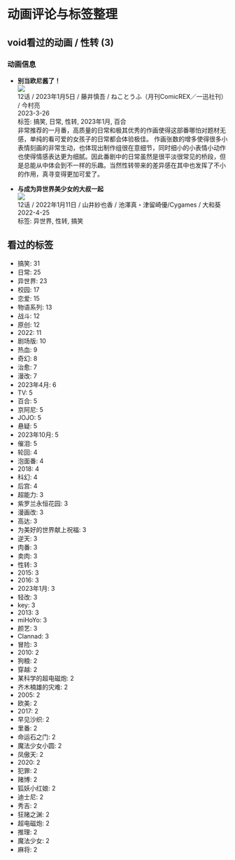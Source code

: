 # 动画评论与标签整理

## void看过的动画 / 性转 (3)

### 动画信息

-   **别当欧尼酱了！**  
    ![](//lain.bgm.tv/pic/cover/c/7e/ca/378862_24TnR.jpg)  
    12话 / 2023年1月5日 / 藤井慎吾 / ねことうふ（月刊ComicREX／一迅社刊） / 今村亮  
    2023-3-26  
    标签: 搞笑, 日常, 性转, 2023年1月, 百合  
    非常推荐的一月番，高质量的日常和极其优秀的作画使得这部番哪怕对题材无感，单纯的看可爱的女孩子的日常都会体验极佳。 作画张数的增多使得很多小表情刻画的非常生动，也体现出制作组很在意细节，同时细小的小表情小动作也使得情感表达更为细腻。因此番剧中的日常虽然是很平淡很常见的桥段，但是总能从中体会到不一样的乐趣。当然性转带来的差异感在其中也发挥了不小的作用，真寻变得更加可爱了。

-   **与成为异世界美少女的大叔一起**  
    ![](//lain.bgm.tv/pic/cover/c/35/19/336458_k6K0q.jpg)  
    12话 / 2022年1月11日 / 山井紗也香 / 池澤真・津留崎優/Cygames / 大和葵  
    2022-4-25  
    标签: 异世界, 性转, 搞笑

## 看过的标签

-   搞笑: 31
-   日常: 25
-   异世界: 23
-   校园: 17
-   恋爱: 15
-   物语系列: 13
-   战斗: 12
-   原创: 12
-   2022: 11
-   剧场版: 10
-   热血: 9
-   奇幻: 8
-   治愈: 7
-   漫改: 7
-   2023年4月: 6
-   TV: 5
-   百合: 5
-   京阿尼: 5
-   JOJO: 5
-   悬疑: 5
-   2023年10月: 5
-   催泪: 5
-   轮回: 4
-   泡面番: 4
-   2018: 4
-   科幻: 4
-   后宫: 4
-   超能力: 3
-   紫罗兰永恒花园: 3
-   漫画改: 3
-   高达: 3
-   为美好的世界献上祝福: 3
-   逆天: 3
-   肉番: 3
-   卖肉: 3
-   性转: 3
-   2015: 3
-   2016: 3
-   2023年1月: 3
-   轻改: 3
-   key: 3
-   2013: 3
-   miHoYo: 3
-   颜艺: 3
-   Clannad: 3
-   冒险: 3
-   2010: 2
-   狗粮: 2
-   穿越: 2
-   某科学的超电磁炮: 2
-   齐木楠雄的灾难: 2
-   2005: 2
-   欧美: 2
-   2017: 2
-   早见沙织: 2
-   里番: 2
-   命运石之门: 2
-   魔法少女小圆: 2
-   凤傲天: 2
-   2020: 2
-   犯罪: 2
-   赌博: 2
-   狐妖小红娘: 2
-   迪士尼: 2
-   秀吉: 2
-   狂赌之渊: 2
-   超电磁炮: 2
-   推理: 2
-   魔法少女: 2
-   麻将: 2